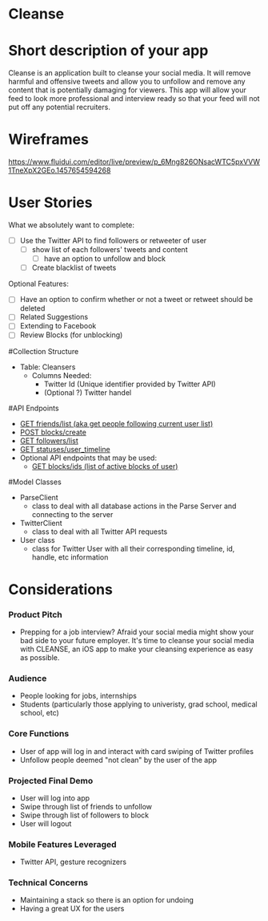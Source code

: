 # Cleanse

# Short description of your app
Cleanse is an application built to cleanse your social media. It will remove harmful and offensive tweets and allow you to unfollow and remove any content that is potentially damaging for viewers. This app will allow your feed to look more professional and interview ready so that your feed will not put off any potential recruiters.  

# Wireframes
https://www.fluidui.com/editor/live/preview/p_6Mng826ONsacWTC5pxVVW1TneXpX2GEo.1457654594268

# User Stories
What we absolutely want to complete:
* [ ] Use the Twitter API to find followers or retweeter of user
  * [ ] show list of each followers' tweets and content
    * [ ] have an option to unfollow and block
  * [ ] Create blacklist of tweets
    
Optional Features: 
* [ ] Have an option to confirm whether or not a tweet or retweet should be deleted 
* [ ] Related Suggestions
* [ ] Extending to Facebook
* [ ] Review Blocks (for unblocking)

#Collection Structure
* Table: Cleansers
  * Columns Needed:
    * Twitter Id (Unique identifier provided by Twitter API)
    * (Optional ?) Twitter handel

#API Endpoints
* <a href="https://dev.twitter.com/rest/reference/get/friends/list">GET friends/list (aka get people following current user list) </a>
* <a href="https://dev.twitter.com/rest/reference/post/blocks/create">POST blocks/create</a>
* <a href="https://dev.twitter.com/rest/reference/get/followers/list">GET followers/list</a>
* <a href="https://dev.twitter.com/rest/reference/get/statuses/user_timeline">GET statuses/user_timeline</a>
* Optional API endpoints that may be used:
  * <a href="https://dev.twitter.com/rest/reference/get/blocks/ids">GET blocks/ids (list of active blocks of user)</a>

#Model Classes
* ParseClient
  * class to deal with all database actions in the Parse Server and connecting to the server
* TwitterClient
  * class to deal with all Twitter API requests
* User class
  * class for Twitter User with all their corresponding timeline, id, handle, etc information

# Considerations
### Product Pitch
* Prepping for a job interview? Afraid your social media might show your bad side to your future employer. It's time to cleanse your social media with CLEANSE, an iOS app to make your cleansing experience as easy as possible. 
### Audience
* People looking for jobs, internships
* Students (particularly those applying to univeristy, grad school, medical school, etc)
### Core Functions
* User of app will log in and interact with card swiping of Twitter profiles
* Unfollow people deemed "not clean" by the user of the app
### Projected Final Demo
* User will log into app
* Swipe through list of friends to unfollow
* Swipe through list of followers to block
* User will logout
### Mobile Features Leveraged
* Twitter API, gesture recognizers 
### Technical Concerns
* Maintaining a stack so there is an option for undoing
* Having a great UX for the users